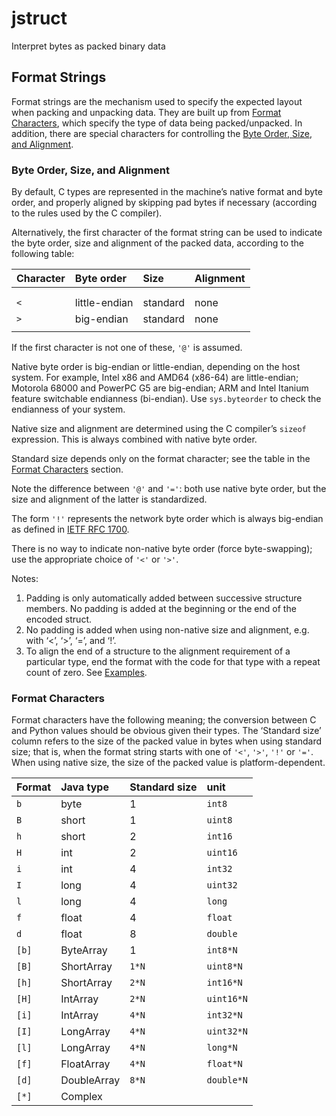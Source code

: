 # jstruct
Interpret bytes as packed binary data

## Format Strings

Format strings are the mechanism used to specify the expected layout when packing and unpacking data. They are built up from [Format Characters](https://docs.python.org/3/library/struct.html#format-characters), which specify the type of data being packed/unpacked. In addition, there are special characters for controlling the [Byte Order, Size, and Alignment](https://docs.python.org/3/library/struct.html#struct-alignment).



### Byte Order, Size, and Alignment

By default, C types are represented in the machine’s native format and byte order, and properly aligned by skipping pad bytes if necessary (according to the rules used by the C compiler).

Alternatively, the first character of the format string can be used to indicate the byte order, size and alignment of the packed data, according to the following table:

| Character | Byte order    | Size     | Alignment |
| :-------- | :------------ | :------- | :-------- |
|           |               |          |           |
|           |               |          |           |
| `<`       | little-endian | standard | none      |
| `>`       | big-endian    | standard | none      |
|           |               |          |           |

If the first character is not one of these, `'@'` is assumed.

Native byte order is big-endian or little-endian, depending on the host system. For example, Intel x86 and AMD64 (x86-64) are little-endian; Motorola 68000 and PowerPC G5 are big-endian; ARM and Intel Itanium feature switchable endianness (bi-endian). Use `sys.byteorder` to check the endianness of your system.

Native size and alignment are determined using the C compiler’s `sizeof` expression. This is always combined with native byte order.

Standard size depends only on the format character; see the table in the [Format Characters](https://docs.python.org/3/library/struct.html#format-characters) section.

Note the difference between `'@'` and `'='`: both use native byte order, but the size and alignment of the latter is standardized.

The form `'!'` represents the network byte order which is always big-endian as defined in [IETF RFC 1700](https://tools.ietf.org/html/rfc1700).

There is no way to indicate non-native byte order (force byte-swapping); use the appropriate choice of `'<'` or `'>'`.

Notes:

1. Padding is only automatically added between successive structure members. No padding is added at the beginning or the end of the encoded struct.
2. No padding is added when using non-native size and alignment, e.g. with ‘<’, ‘>’, ‘=’, and ‘!’.
3. To align the end of a structure to the alignment requirement of a particular type, end the format with the code for that type with a repeat count of zero. See [Examples](https://docs.python.org/3/library/struct.html#struct-examples).



### Format Characters

Format characters have the following meaning; the conversion between C and Python values should be obvious given their types. The ‘Standard size’ column refers to the size of the packed value in bytes when using standard size; that is, when the format string starts with one of `'<'`, `'>'`, `'!'` or `'='`. When using native size, the size of the packed value is platform-dependent.

| Format | Java type   | Standard size | unit       |
| :----- | :---------- | :------------ | :--------- |
| `b`    | byte        | 1             | `int8`     |
| `B`    | short       | 1             | `uint8`    |
| `h`    | short       | 2             | `int16`    |
| `H`    | int         | 2             | `uint16`   |
| `i`    | int         | 4             | `int32`    |
| `I`    | long        | 4             | `uint32`   |
| `l`    | long        | 4             | `long`     |
| `f`    | float       | 4             | `float`    |
| `d`    | float       | 8             | `double`   |
| `[b]`  | ByteArray   | 1             | `int8*N`   |
| `[B]`  | ShortArray  | `1*N`         | `uint8*N`  |
| `[h]`  | ShortArray  | `2*N`         | `int16*N`  |
| `[H]`  | IntArray    | `2*N`         | `uint16*N` |
| `[i]`  | IntArray    | `4*N`         | `int32*N`  |
| `[I]`  | LongArray   | `4*N`         | `uint32*N` |
| `[l]`  | LongArray   | `4*N`         | `long*N`   |
| `[f]`  | FloatArray  | `4*N`         | `float*N`  |
| `[d]`  | DoubleArray | `8*N`         | `double*N` |
| `[*]`  | Complex     |               |            |

